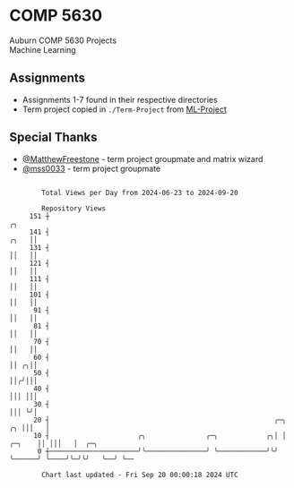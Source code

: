 # COMP 5630
Auburn COMP 5630 Projects  
Machine Learning

## Assignments
- Assignments 1-7 found in their respective directories
- Term project copied in `./Term-Project` from [ML-Project](https://github.com/wumphlett/ML-Project)

## Special Thanks
- [@MatthewFreestone](https://github.com/MatthewFreestone) - term project groupmate and matrix wizard
- [@mss0033](https://github.com/mss0033) - term project groupmate

```

        Total Views per Day from 2024-06-23 to 2024-09-20

        Repository Views
     151 ┼                                                                                ╭╮
     141 ┤                                                                           ╭╮   ││
     131 ┤                                                                           ││   ││
     121 ┤                                                                           ││   ││
     111 ┤                                                                           ││   ││
     101 ┤                                                                           ││   ││
      91 ┤                                                                           ││   ││
      81 ┤                                                                           ││   ││
      70 ┤                                                                           ││   ││
      60 ┤                                                                           ││ ╭╮││
      50 ┤                                                                           ││╭╯│││
      40 ┤                                                                           │││ │││
      30 ┤                                                                           │││ ╰╯│
      20 ┤                                                        ╭─╮             ╭╮ │││   │
      10 ┤                      ╭╮               ╭─╮            ╭╮│ │      ╭─╮    ││ │││   │  ╭─╮
       0 ┼──────────────────────╯╰───────────────╯ ╰────────────╯╰╯ ╰──────╯ ╰────╯╰─╯╰╯   ╰──╯ ╰──

        Chart last updated - Fri Sep 20 00:00:18 2024 UTC
        
```
